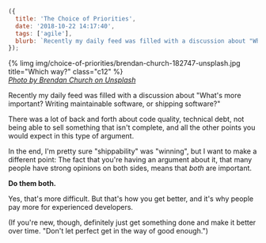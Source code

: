 ```js
({
  title: 'The Choice of Priorities',
  date: '2018-10-22 14:17:40',
  tags: ['agile'],
  blurb: `Recently my daily feed was filled with a discussion about "What's more important?  Writing maintainable software, or shipping software?"`,
});
```

<div class="article-image">
  {% limg img/choice-of-priorities/brendan-church-182747-unsplash.jpg title="Which way?" class="c12" %}
  <div class="article-image-sub">
    <cite>
      <a href="https://unsplash.com/@bdchu614?utm_medium=referral&utm_campaign=photographer-credit&utm_content=creditBadge">Photo by Brendan Church on Unsplash</a>
    </cite>
  </div>
</div>

Recently my daily feed was filled with a discussion about "What's more important? Writing maintainable software, or shipping software?"

<!-- more -->

There was a lot of back and forth about code quality, technical debt, not being able to sell something that isn't complete, and all the other points you would expect in this type of argument.

In the end, I'm pretty sure "shippability" was "winning", but I want to make a different point: The fact that you're having an argument about it, that many people have strong opinions on both sides, means that _both_ are important.

**Do them both.**

Yes, that's more difficult. But that's how you get better, and it's why people pay more for experienced developers.

(If you're new, though, definitely just get something done and make it better over time. "Don't let perfect get in the way of good enough.")
